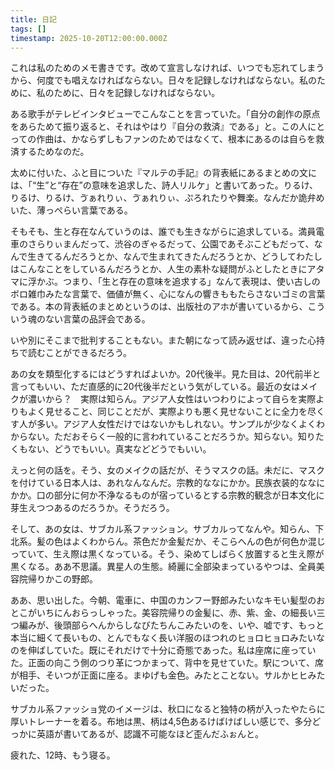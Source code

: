 ```yaml
---
title: 日記
tags: []
timestamp: 2025-10-20T12:00:00.000Z
---
```

これは私のためのメモ書きです。改めて宣言しなければ、いつでも忘れてしまうから、何度でも唱えなければならない。日々を記録しなければならない。私のために、私のために、日々を記録しなければならない。

ある歌手がテレビインタビューでこんなことを言っていた。「自分の創作の原点をあらためて振り返ると、それはやはり『自分の救済』である」と。この人にとっての作曲は、かならずしもファンのためではなくて、根本にあるのは自らを救済するためなのだ。

太めに付いた、ふと目についた『マルテの手記』の背表紙にあるまとめの文には、「“生”と“存在”の意味を追求した、詩人リルケ」と書いてあった。りるけ、りるけ、りるけ、ゔぁれりぃ、ゔぁれりぃ、ぷろれたりや舞楽。なんだか詭弁めいた、薄っぺらい言葉である。

そもそも、生と存在なんていうのは、誰でも生きながらに追求している。満員電車のさらりぃまんだって、渋谷のぎゃるだって、公園であそぶこどもだって、なんで生きてるんだろうとか、なんで生まれてきたんだろうとか、どうしてわたしはこんなことをしているんだろうとか、人生の素朴な疑問がふとしたときにアタマに浮かぶ。つまり、「生と存在の意味を追求する」なんて表現は、使い古しのボロ雑巾みたな言葉で、価値が無く、心になんの響きももたらさないゴミの言葉である。本の背表紙のまとめというのは、出版社のアホが書いているから、こういう魂のない言葉の品評会である。

いや別にそこまで批判することもない。また朝になって読み返せば、違った心持ちで読むことができるだろう。

あの女を類型化するにはどうすればよいか。20代後半。見た目は、20代前半と言ってもいい、ただ直感的に20代後半だという気がしている。最近の女はメイクが濃いから？　実際は知らん。アジア人女性はいつわりによって自らを実際よりもよく見せること、同じことだが、実際よりも悪く見せないことに全力を尽くす人が多い。アジア人女性だけではないかもしれない。サンプルが少なくよくわからない。ただおそらく一般的に言われていることだろうか。知らない。知りたくもない、どうでもいい。真実などどうでもいい。

えっと何の話を。そう、女のメイクの話だが、そうマスクの話。未だに、マスクを付けている日本人は、あれなんなんだ。宗教的ななにかか。民族衣装的ななにかか。口の部分に何か不浄なるものが宿っているとする宗教的観念が日本文化に芽生えつつあるのだろうか。そうだろう。

そして、あの女は、サブカル系ファッション。サブカルってなんや。知らん、下北系。髪の色はよくわからん。茶色だか金髪だか、そこらへんの色が何色か混じっていて、生え際は黒くなっている。そう、染めてしばらく放置すると生え際が黒くなる。ああ不思議。異星人の生態。綺麗に全部染まっているやつは、全員美容院帰りかこの野郎。

ああ、思い出した。今朝、電車に、中国のカンフー野郎みたいなキモい髪型のおとこがいちにんおらっしゃった。美容院帰りの金髪に、赤、紫、金、の細長い三つ編みが、後頭部らへんからしなびたちんこみたいのを、いや、嘘です、もっと本当に細くて長いもの、とんでもなく長い洋服のほつれのヒョロヒョロみたいなのを伸ばしていた。既にそれだけで十分に奇態であった。私は座席に座っていた。正面の向こう側のつり革につかまって、背中を見せていた。駅について、席が相手、そいつが正面に座る。まゆげも金色。みたとことない。サルかヒヒみたいだった。

サブカル系ファッショ党のイメージは、秋口になると独特の柄が入ったやたらに厚いトレーナーを着る。布地は黒、柄は4,5色あるけばけばしい感じで、多分どっかに英語が書いてあるが、認識不可能なほど歪んだふぉんと。

疲れた、12時、もう寝る。
